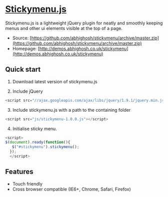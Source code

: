 # [Stickymenu.js](http://demos.abhighosh.co.uk/stickymenu)

Stickymenu.js is a lightweight jQuery plugin for neatly and smoothly keeping menus and other ui elements visible at the top of a page.

* Source: [https://github.com/abhighosh/stickymenu/archive/master.zip](https://github.com/abhighosh/stickymenu/archive/master.zip)
* Homepage: [http://demos.abhighosh.co.uk/stickymenu](http://demos.abhighosh.co.uk/stickymenu)


## Quick start

1. Download latest version of stickymenu.js

2. Include jQuery

```javascript
<script src="//ajax.googleapis.com/ajax/libs/jquery/1.9.1/jquery.min.js"></script>
 ```

3. Include stickymenu.js with a path to the containing folder

```javascript
<script src="js/stickymenu-1.0.0.js"></script>
 ```

4. Initialise sticky menu.

```javascript
<script>
$(document).ready(function(){
   $("#stickymenu").stickymenu();
  });
  </script>
 ```


## Features

* Touch friendly
* Cross browser compatible (IE6+, Chrome, Safari, Firefox)
